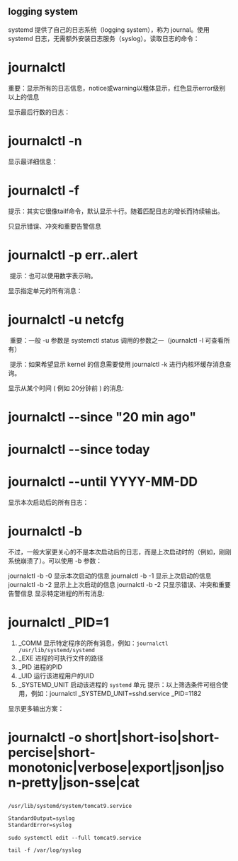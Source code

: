 ## logging system

systemd 提供了自己的日志系统（logging system），称为 journal。使用 systemd 日志，无需额外安装日志服务（syslog）。读取日志的命令：

# journalctl 
​ 重要：显示所有的日志信息，notice或warning以粗体显示，红色显示error级别以上的信息

显示最后行数的日志：

# journalctl -n
显示最详细信息：

# journalctl -f
​ 提示：其实它很像tailf命令，默认显示十行。随着匹配日志的增长而持续输出。

只显示错误、冲突和重要告警信息

# journalctl -p err..alert
​ 提示：也可以使用数字表示哟。

显示指定单元的所有消息：

# journalctl -u netcfg
​ 重要：一般 -u 参数是 systemctl status 调用的参数之一（journalctl -l 可查看所有）

​ 提示：如果希望显示 kernel 的信息需要使用 journalctl -k 进行内核环缓存消息查询。

显示从某个时间 ( 例如 20分钟前 ) 的消息:

# journalctl --since "20 min ago"
# journalctl --since today
# journalctl --until YYYY-MM-DD 
显示本次启动后的所有日志：

# journalctl -b
不过，一般大家更关心的不是本次启动后的日志，而是上次启动时的（例如，刚刚系统崩溃了）。可以使用 -b 参数：

journalctl -b -0 显示本次启动的信息
journalctl -b -1 显示上次启动的信息
journalctl -b -2 显示上上次启动的信息
journalctl -b -2 只显示错误、冲突和重要告警信息
显示特定进程的所有消息:

# journalctl _PID=1
1. \_COMM 显示特定程序的所有消息，例如：``journalctl /usr/lib/systemd/systemd``
2. \_EXE 进程的可执行文件的路径
3. \_PID 进程的PID
4. \_UID 运行该进程用户的UID
5. _SYSTEMD_UNIT 启动该进程的 `systemd` 单元
​ 提示：以上筛选条件可组合使用，例如：journalctl _SYSTEMD_UNIT=sshd.service _PID=1182

显示更多输出方案：

# journalctl -o short|short-iso|short-percise|short-monotonic|verbose|export|json|json-pretty|json-sse|cat

##

`/usr/lib/systemd/system/tomcat9.service`

```txt
StandardOutput=syslog
StandardError=syslog
```

```shell
sudo systemctl edit --full tomcat9.service

tail -f /var/log/syslog
```
